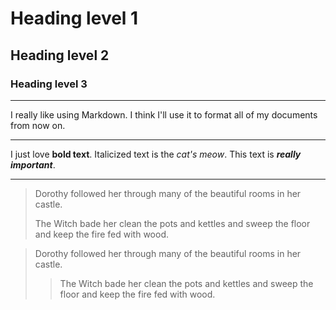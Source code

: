 # Heading level 1
## Heading level 2
### Heading level 3

---

I really like using Markdown.
I think I'll use it to format all of my documents from now on.

---

I just love **bold text**. Italicized text is the _cat's meow_. This text is ***really important***.    

---
> Dorothy followed her through many of the beautiful rooms in her castle.
>
> The Witch bade her clean the pots and kettles 
> and sweep the floor and keep the fire fed with wood.

> Dorothy followed her through many of the beautiful rooms in her castle.
>
>> The Witch bade her clean the pots and kettles 
>> and sweep the floor and keep the fire fed with wood.
